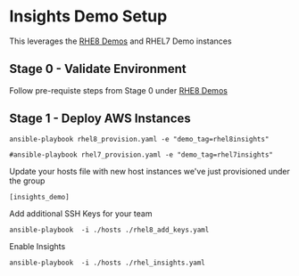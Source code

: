 # Insights Demo Setup

This leverages the [RHE8 Demos](./docs/RHEL8Demo.md)  and
RHEL7 Demo instances


## Stage 0 - Validate Environment

Follow pre-requiste steps from Stage 0 under [RHE8 Demos](./docs/RHEL8Demo.md)


## Stage 1 - Deploy AWS Instances

```
ansible-playbook rhel8_provision.yaml -e "demo_tag=rhel8insights"

#ansible-playbook rhel7_provision.yaml -e "demo_tag=rhel7insights"
```

Update your hosts file with new host instances we've just provisioned
under the group
```
[insights_demo]

```

Add additional SSH Keys for your team
```
ansible-playbook  -i ./hosts ./rhel8_add_keys.yaml
```

Enable Insights
```
ansible-playbook  -i ./hosts ./rhel_insights.yaml
```

